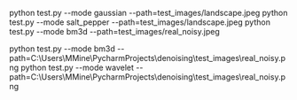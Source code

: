 


python test.py --mode gaussian --path=test_images/landscape.jpeg
python test.py --mode salt_pepper --path=test_images/landscape.jpeg
python test.py --mode bm3d --path=test_images/real_noisy.jpeg

python test.py --mode bm3d --path=C:\Users\MMine\PycharmProjects\denoising\test_images\real_noisy.png
python test.py --mode wavelet --path=C:\Users\MMine\PycharmProjects\denoising\test_images\real_noisy.png